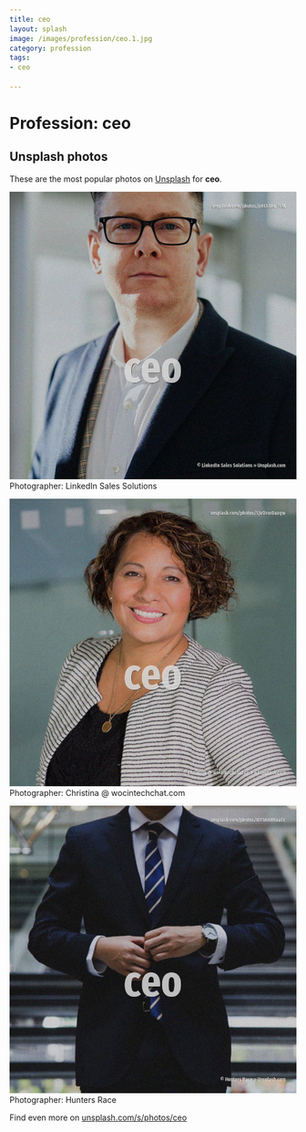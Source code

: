```yaml
---
title: ceo
layout: splash
image: /images/profession/ceo.1.jpg
category: profession
tags:
- ceo

---
```

# Profession: ceo



 
## Unsplash photos
These are the most popular photos on [Unsplash](https://unsplash.com) for **ceo**.
 
![ceo](/images/profession/ceo.1.jpg)
Photographer:  LinkedIn Sales Solutions
 
![ceo](/images/profession/ceo.2.jpg)
Photographer:  Christina @ wocintechchat.com
 
![ceo](/images/profession/ceo.3.jpg)
Photographer:  Hunters Race
 
Find even more on [unsplash.com/s/photos/ceo](https://unsplash.com/s/photos/ceo)
 
